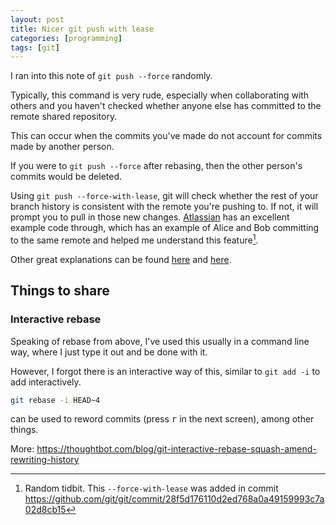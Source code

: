 ```yaml
---
layout: post
title: Nicer git push with lease
categories: [programming]
tags: [git]
---
```


I ran into this note of `git push --force` randomly.

Typically,
this command is very rude,
especially when collaborating with others and you haven't checked whether
anyone else has committed to the remote shared repository.

This can occur when the commits you've made do not account for commits made by
another person.

If you were to `git push --force` after rebasing,
then the other person's commits would be deleted.

Using `git push --force-with-lease`,
git will check whether the rest of your branch history is consistent with the
remote you're pushing to.
If not, it will prompt you to pull in those new changes.
[Atlassian](https://blog.developer.atlassian.com/force-with-lease/)
has an excellent example code through,
which has an example of Alice and Bob committing to the same remote and helped
me understand this feature[^gitadd].

Other great explanations can be found
[here](https://thoughtbot.com/blog/git-push-force-with-lease)
and
[here](https://stackoverflow.com/a/53042745/).

[^gitadd]: Random tidbit. This `--force-with-lease` was added in commit 
    <https://github.com/git/git/commit/28f5d176110d2ed768a0a49159993c7a02d8cb15>

## Things to share

### Interactive rebase

Speaking of rebase from above,
I've used this usually in a command line way,
where I just type it out and be done with it.

However,
I forgot there is an interactive way of this,
similar to `git add -i` to add interactively.

```sh
git rebase -i HEAD~4
```

can be used to reword commits (press <kbd>r</kbd> in the next screen),
among other things.

More:
<https://thoughtbot.com/blog/git-interactive-rebase-squash-amend-rewriting-history>
